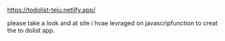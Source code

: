 https://todolist-teju.netlify.app/


please take a look and at site i hvae levraged on javascripfunction to creat the to dolist app.
